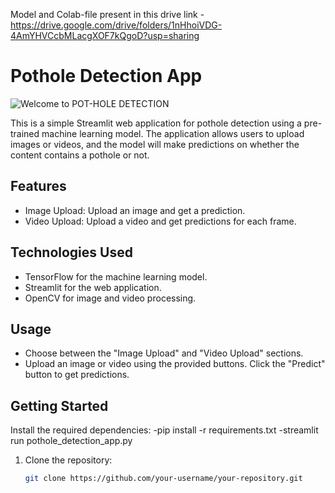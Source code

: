 Model and Colab-file present in this drive link - https://drive.google.com/drive/folders/1nHhoiVDG-4AmYHVCcbMLacgXOF7kQgoD?usp=sharing

# Pothole Detection App
![Welcome to POT-HOLE DETECTION](https://github.com/bhushanbkt/POTHOLES_DETECTION_APP/assets/91175596/e4e68d21-a55b-4e09-9d48-35a34bd7bae2)



This is a simple Streamlit web application for pothole detection using a pre-trained machine learning model. The application allows users to upload images or videos, and the model will make predictions on whether the content contains a pothole or not.

## Features

- Image Upload: Upload an image and get a prediction.
- Video Upload: Upload a video and get predictions for each frame.

## Technologies Used

- TensorFlow for the machine learning model.
- Streamlit for the web application.
- OpenCV for image and video processing.


## Usage
- Choose between the "Image Upload" and "Video Upload" sections.
- Upload an image or video using the provided buttons.
Click the "Predict" button to get predictions.

## Getting Started
Install the required dependencies:
-pip install -r requirements.txt
-streamlit run pothole_detection_app.py


1. Clone the repository:

   ```bash
   git clone https://github.com/your-username/your-repository.git


